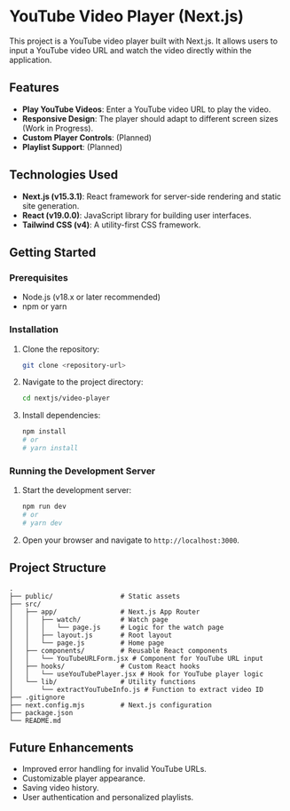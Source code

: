 # YouTube Video Player (Next.js)

This project is a YouTube video player built with Next.js. It allows users to input a YouTube video URL and watch the video directly within the application.

## Features

*   **Play YouTube Videos**: Enter a YouTube video URL to play the video.
*   **Responsive Design**: The player should adapt to different screen sizes (Work in Progress).
*   **Custom Player Controls**: (Planned)
*   **Playlist Support**: (Planned)

## Technologies Used

*   **Next.js (v15.3.1)**: React framework for server-side rendering and static site generation.
*   **React (v19.0.0)**: JavaScript library for building user interfaces.
*   **Tailwind CSS (v4)**: A utility-first CSS framework.

## Getting Started

### Prerequisites

*   Node.js (v18.x or later recommended)
*   npm or yarn

### Installation

1.  Clone the repository:
    ```bash
    git clone <repository-url>
    ```
2.  Navigate to the project directory:
    ```bash
    cd nextjs/video-player
    ```
3.  Install dependencies:
    ```bash
    npm install
    # or
    # yarn install
    ```

### Running the Development Server

1.  Start the development server:
    ```bash
    npm run dev
    # or
    # yarn dev
    ```
2.  Open your browser and navigate to `http://localhost:3000`.

## Project Structure

```
.
├── public/                 # Static assets
├── src/
│   ├── app/                # Next.js App Router
│   │   ├── watch/          # Watch page
│   │   │   └── page.js     # Logic for the watch page
│   │   ├── layout.js       # Root layout
│   │   └── page.js         # Home page
│   ├── components/         # Reusable React components
│   │   └── YouTubeURLForm.jsx # Component for YouTube URL input
│   ├── hooks/              # Custom React hooks
│   │   └── useYouTubePlayer.jsx # Hook for YouTube player logic
│   └── lib/                # Utility functions
│       └── extractYouTubeInfo.js # Function to extract video ID
├── .gitignore
├── next.config.mjs         # Next.js configuration
├── package.json
└── README.md
```

## Future Enhancements

*   Improved error handling for invalid YouTube URLs.
*   Customizable player appearance.
*   Saving video history.
*   User authentication and personalized playlists.

